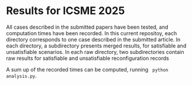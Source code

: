 # Results for ICSME 2025

All cases described in the submitted papers have been tested, and computation times have been recorded. 
In this current repositoy, each directory corresponds to one case described in the submitted article.
In each directory, a subdirectory presents merged results, for satisfiable and unsatisfiable scenarios. 
In each raw directory, two subdirectories contain raw results for satisfiable and unsatisfiable
reconfiguration records

A sum up of the recorded times can be computed, running ` python analysis.py`.